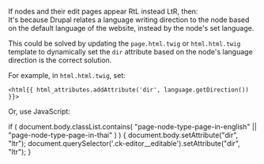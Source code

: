 If nodes and their edit pages appear RtL instead LtR, then:<br>
It's because Drupal relates a language writing direction to the node based on the default language of the website, instead by the node's set language.

This could be solved by updating the `page.html.twig` or `html.html.twig` template to dynamically set the `dir` attribute based on the node's language direction is the correct solution. 

For example, in `html.html.twig`, set:

```twig
<html{{ html_attributes.addAttribute('dir', language.getDirection()) }}>
```

Or, use JavaScript:

if (
document.body.classList.contains(
"page-node-type-page-in-english" || "page-node-type-page-in-thai"
)
) { 
    document.body.setAttribute("dir", "ltr");
    document.querySelector('.ck-editor__editable').setAttribute("dir", "ltr");
}
